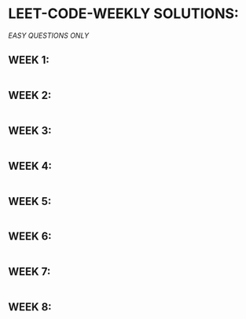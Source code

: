# LEET-CODE-WEEKLY SOLUTIONS:
*EASY QUESTIONS ONLY*

## WEEK 1:
```

```

## WEEK 2:
```

```

## WEEK 3:
```

```

## WEEK 4:
```

```

## WEEK 5:
```

```

## WEEK 6:
```

```

## WEEK 7:
```

```

## WEEK 8:
```

```
